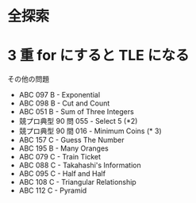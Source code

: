 # 全探索

# 3 重 for にすると TLE になる

その他の問題

- ABC 097 B - Exponential
- ABC 098 B - Cut and Count
- ABC 051 B - Sum of Three Integers
- 競プロ典型 90 問 055 - Select 5 (\*2)
- 競プロ典型 90 間 016 - Minimum Coins (\* 3)
- ABC 157 C - Guess The Number
- ABC 195 B - Many Oranges
- ABC 079 C - Train Ticket
- ABC 088 C - Takahashi's Information
- ABC 095 C - Half and Half
- ABC 108 C - Triangular Relationship
- ABC 112 C - Pyramid
